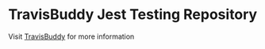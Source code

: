 # TravisBuddy Jest Testing Repository

Visit [TravisBuddy](https://github.com/bluzi/travis-buddy) for more information
